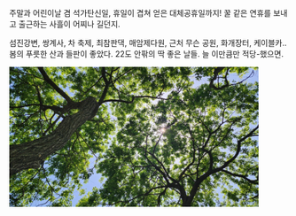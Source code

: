 주말과 어린이날 겸 석가탄신일, 휴일이 겹쳐 얻은 대체공휴일까지! 꿀 같은 연휴를 보내고 출근하는 사흘이 어찌나 길던지. 

섬진강변, 쌍계사, 차 축제, 최참판댁, 매암제다원, 근처 무슨 공원, 화개장터, 케이블카.. 봄의 푸릇한 산과 들판이 좋았다. 22도 안팎의 딱 좋은 날들. 늘 이만큼만 적당-했으면. 

<img src='/assets/images/2025-05-09.jpg' width=450>
